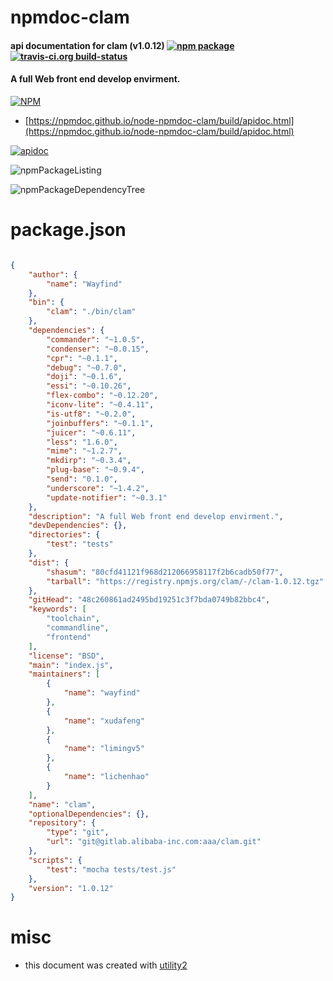 # npmdoc-clam

#### api documentation for  clam (v1.0.12)  [![npm package](https://img.shields.io/npm/v/npmdoc-clam.svg?style=flat-square)](https://www.npmjs.org/package/npmdoc-clam) [![travis-ci.org build-status](https://api.travis-ci.org/npmdoc/node-npmdoc-clam.svg)](https://travis-ci.org/npmdoc/node-npmdoc-clam)

#### A full Web front end develop envirment.

[![NPM](https://nodei.co/npm/clam.png?downloads=true&downloadRank=true&stars=true)](https://www.npmjs.com/package/clam)

- [https://npmdoc.github.io/node-npmdoc-clam/build/apidoc.html](https://npmdoc.github.io/node-npmdoc-clam/build/apidoc.html)

[![apidoc](https://npmdoc.github.io/node-npmdoc-clam/build/screenCapture.buildCi.browser.%252Ftmp%252Fbuild%252Fapidoc.html.png)](https://npmdoc.github.io/node-npmdoc-clam/build/apidoc.html)

![npmPackageListing](https://npmdoc.github.io/node-npmdoc-clam/build/screenCapture.npmPackageListing.svg)

![npmPackageDependencyTree](https://npmdoc.github.io/node-npmdoc-clam/build/screenCapture.npmPackageDependencyTree.svg)



# package.json

```json

{
    "author": {
        "name": "Wayfind"
    },
    "bin": {
        "clam": "./bin/clam"
    },
    "dependencies": {
        "commander": "~1.0.5",
        "condenser": "~0.0.15",
        "cpr": "~0.1.1",
        "debug": "~0.7.0",
        "doji": "~0.1.6",
        "essi": "~0.10.26",
        "flex-combo": "~0.12.20",
        "iconv-lite": "~0.4.11",
        "is-utf8": "~0.2.0",
        "joinbuffers": "~0.1.1",
        "juicer": "~0.6.11",
        "less": "1.6.0",
        "mime": "~1.2.7",
        "mkdirp": "~0.3.4",
        "plug-base": "~0.9.4",
        "send": "0.1.0",
        "underscore": "~1.4.2",
        "update-notifier": "~0.3.1"
    },
    "description": "A full Web front end develop envirment.",
    "devDependencies": {},
    "directories": {
        "test": "tests"
    },
    "dist": {
        "shasum": "80cfd41121f968d212066958117f2b6cadb50f77",
        "tarball": "https://registry.npmjs.org/clam/-/clam-1.0.12.tgz"
    },
    "gitHead": "48c260861ad2495bd19251c3f7bda0749b82bbc4",
    "keywords": [
        "toolchain",
        "commandline",
        "frontend"
    ],
    "license": "BSD",
    "main": "index.js",
    "maintainers": [
        {
            "name": "wayfind"
        },
        {
            "name": "xudafeng"
        },
        {
            "name": "limingv5"
        },
        {
            "name": "lichenhao"
        }
    ],
    "name": "clam",
    "optionalDependencies": {},
    "repository": {
        "type": "git",
        "url": "git@gitlab.alibaba-inc.com:aaa/clam.git"
    },
    "scripts": {
        "test": "mocha tests/test.js"
    },
    "version": "1.0.12"
}
```



# misc
- this document was created with [utility2](https://github.com/kaizhu256/node-utility2)

